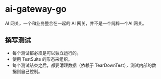 # ai-gateway-go
AI 网关，一个和业务整合在一起的 AI 网关，并不是一个纯粹一个AI 网关。

## 撰写测试
- 每个测试都必须是可以独立运行的。
- 使用 TestSuite 的形态来组织。
- 每个测试结束之后，都要清理数据（依赖于 TearDownTest），测试内部的数据则自己控制。
